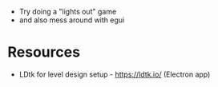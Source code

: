 * Try doing a "lights out" game
* and also mess around with egui

# Resources
* LDtk for level design setup - https://ldtk.io/ (Electron app)